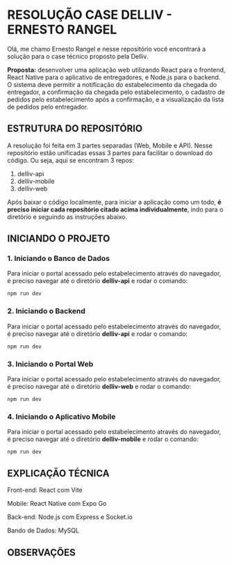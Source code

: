 # RESOLUÇÃO CASE DELLIV - ERNESTO RANGEL

Olá, me chamo Ernesto Rangel e nesse repositório você encontrará a solução para o case técnico proposto pela Delliv.

**Proposta:** desenvolver uma aplicação web utilizando React para o frontend, React Native para o aplicativo de entregadores, e Node.js para o backend. O sistema deve permitir a notificação do estabelecimento da chegada do entregador, a confirmação da chegada pelo estabelecimento, o cadastro de pedidos pelo estabelecimento após a confirmação, e a visualização da lista de pedidos pelo entregador.

## ESTRUTURA DO REPOSITÓRIO

A resolução foi feita em 3 partes separadas (Web, Mobile e API). Nesse repositório estão unificadas essas 3 partes para facilitar o download do código. Ou seja, aqui se encontram 3 repos:

1. delliv-api
2. delliv-mobile
3. delliv-web

Após baixar o código localmente, para iniciar a aplicação como um todo, **é preciso iniciar cada repositório citado acima individualmente**, indo para o diretório e seguindo as instruções abaixo.

## INICIANDO O PROJETO

### 1. Iniciando o Banco de Dados

Para iniciar o portal acessado pelo estabelecimento através do navegador, é preciso navegar até o diretório **delliv-api** e rodar o comando:

`npm run dev`

### 2. Iniciando o Backend

Para iniciar o portal acessado pelo estabelecimento através do navegador, é preciso navegar até o diretório **delliv-api** e rodar o comando:

`npm run dev`

### 3. Iniciando o Portal Web

Para iniciar o portal acessado pelo estabelecimento através do navegador, é preciso navegar até o diretório **delliv-web** e rodar o comando:

`npm run dev`

### 4. Iniciando o Aplicativo Mobile

Para iniciar o portal acessado pelo estabelecimento através do navegador, é preciso navegar até o diretório **delliv-mobile** e rodar o comando:

`npm run dev`

## EXPLICAÇÃO TÉCNICA

Front-end: React com Vite

Mobile: React Native com Expo Go

Back-end: Node.js com Express e Socket.io

Bando de Dados: MySQL

## OBSERVAÇÕES
